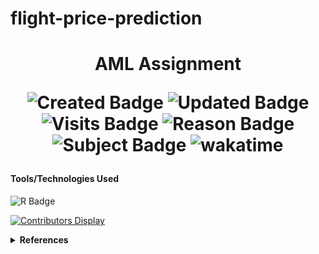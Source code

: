 # flight-price-prediction


 <h1 align="center"> AML Assignment 

![Created Badge](https://badges.pufler.dev/created/sumaiyakawsar/flight-price-prediction?&style=plastic&color=black&labelColor=1AEE0B) ![Updated Badge](https://badges.pufler.dev/updated/sumaiyakawsar/flight-price-prediction?&style=plastic&color=black&labelColor=0004FF) ![Visits Badge](https://badges.pufler.dev/visits/sumaiyakawsar/flight-price-prediction?&style=plastic&color=black&labelColor=BF3F41) ![Reason Badge](https://img.shields.io/badge/Masters_Assignment-Individual-10b981?style=plastic&labelColor=000000) ![Subject Badge](https://img.shields.io/badge/Subject-Applied_Machine_Learning-blue?style=plastic&labelColor=000000) ![wakatime](https://wakatime.com/badge/github/sumaiyakawsar/flight-price-prediction.svg)
</h1>

#### Tools/Technologies Used
![R Badge](https://img.shields.io/badge/-R_Programming-3776AB?style=flat&logo=r&logoColor=white)

[![Contributors Display](https://badges.pufler.dev/contributors/sumaiyakawsar/flight-price-prediction?size=50&padding=5&perRow=10&bots=true)](https://badges.pufler.dev)


<details>
<summary><b>References</b></summary>

| Name                        | Repository Link                |
| ----------------------------| ---------------------------    |
| _Profile Badges_            | https://www.shields.io/        |
| _Years & Repos Counter_     | https://pufler.dev/git-badges/ |

</details>
